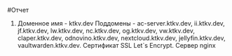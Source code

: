 #Отчет

1. Доменное имя - ktkv.dev
   Поддомены - ac-server.ktkv.dev, ii.ktkv.dev, jf.ktkv.dev, lw.ktkv.dev, nc.ktkv.dev, og.ktkv.dev, vw.ktkv.dev, claper.ktkv.dev, odnovino.ktkv.dev, nextcloud.ktkv.dev, jellyfin.ktkv.dev, vaultwarden.ktkv.dev. Сертификат SSL Let`s Encrypt. Сервер nginx






